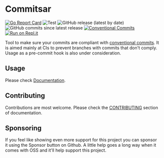 # Commitsar

[![Go Report Card](https://goreportcard.com/badge/github.com/aevea/commitsar)](https://goreportcard.com/report/github.com/aevea/commitsar)
![Test](https://github.com/aevea/commitsar/workflows/Test/badge.svg)
![GitHub release (latest by date)](https://img.shields.io/github/v/release/aevea/commitsar?style=flat-square)
![GitHub commits since latest release](https://img.shields.io/github/commits-since/aevea/commitsar/latest?style=flat-square)
[![Conventional Commits](https://img.shields.io/badge/Conventional%20Commits-1.0.0-yellow.svg)](https://conventionalcommits.org)
[![Run on Repl.it](https://repl.it/badge/github/aevea/commitsar)](https://repl.it/github/aevea/commitsar)

Tool to make sure your commits are compliant with [conventional commits](https://www.conventionalcommits.org). It is aimed mainly at CIs to prevent branches with commits that don't comply. Usage as a pre-commit hook is also under consideration.

## Usage

Please check [Documentation](https://commitsar.tech).

## Contributing

Contributions are most welcome. Please check the [CONTRIBUTING](https://commitsar.tech/docs/contributing/get_started) section of documentation.

## Sponsoring

If you feel like showing even more support for this project you can sponsor it using the Sponsor button on Github. A little help goes a long way when it comes with OSS and it'll help support this project.

